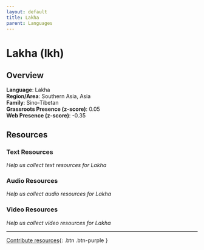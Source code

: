 ```yaml
---
layout: default
title: Lakha
parent: Languages
---
```


# Lakha (lkh)

## Overview

**Language**: Lakha  
**Region/Area**: Southern Asia, Asia  
**Family**: Sino-Tibetan  
**Grassroots Presence (z-score)**: 0.05  
**Web Presence (z-score)**: -0.35  

## Resources

### Text Resources
*Help us collect text resources for Lakha*

### Audio Resources
*Help us collect audio resources for Lakha*

### Video Resources
*Help us collect video resources for Lakha*

---

[Contribute resources](https://forms.office.com/e/1SfLJx3u1r){: .btn .btn-purple }
